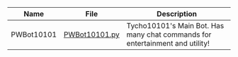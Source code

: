 | Name | File |Description|
|--|--|--|
|PWBot10101|[PWBot10101.py](/PWBot10101.py)|Tycho10101's Main Bot. Has many chat commands for entertainment and utility!|
